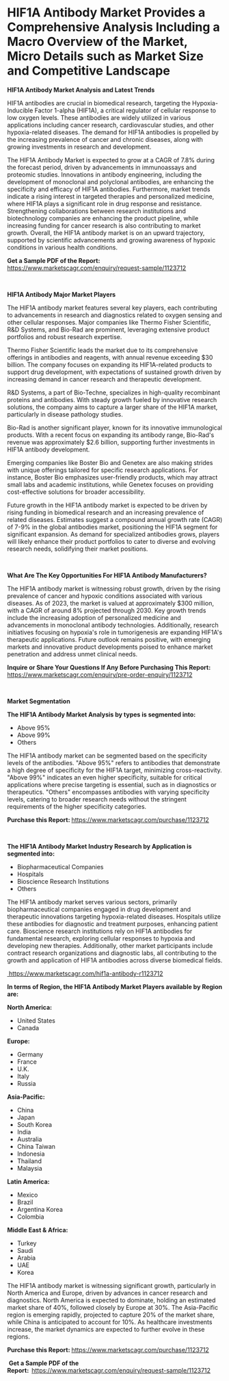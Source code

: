 <p><h1>HIF1A Antibody Market Provides a Comprehensive Analysis Including a Macro Overview of the Market, Micro Details such as Market Size and Competitive Landscape</h1></p><p><strong>HIF1A Antibody Market Analysis and Latest Trends</strong></p>
<p><p>HIF1A antibodies are crucial in biomedical research, targeting the Hypoxia-Inducible Factor 1-alpha (HIF1A), a critical regulator of cellular response to low oxygen levels. These antibodies are widely utilized in various applications including cancer research, cardiovascular studies, and other hypoxia-related diseases. The demand for HIF1A antibodies is propelled by the increasing prevalence of cancer and chronic diseases, along with growing investments in research and development.</p><p>The HIF1A Antibody Market is expected to grow at a CAGR of 7.8% during the forecast period, driven by advancements in immunoassays and proteomic studies. Innovations in antibody engineering, including the development of monoclonal and polyclonal antibodies, are enhancing the specificity and efficacy of HIF1A antibodies. Furthermore, market trends indicate a rising interest in targeted therapies and personalized medicine, where HIF1A plays a significant role in drug response and resistance. Strengthening collaborations between research institutions and biotechnology companies are enhancing the product pipeline, while increasing funding for cancer research is also contributing to market growth. Overall, the HIF1A antibody market is on an upward trajectory, supported by scientific advancements and growing awareness of hypoxic conditions in various health conditions.</p></p>
<p><strong>Get a Sample PDF of the Report:&nbsp;</strong> <a href="https://www.marketscagr.com/enquiry/request-sample/1123712?utm_campaign=1126&utm_medium=2&utm_source=Github&utm_content=ia&utm_term=13042025&utm_id=hif1a-antibody">https://www.marketscagr.com/enquiry/request-sample/1123712</a></p>
<p>&nbsp;</p>
<p><strong>HIF1A Antibody Major Market Players</strong></p>
<p><p>The HIF1A antibody market features several key players, each contributing to advancements in research and diagnostics related to oxygen sensing and other cellular responses. Major companies like Thermo Fisher Scientific, R&D Systems, and Bio-Rad are prominent, leveraging extensive product portfolios and robust research expertise. </p><p>Thermo Fisher Scientific leads the market due to its comprehensive offerings in antibodies and reagents, with annual revenue exceeding $30 billion. The company focuses on expanding its HIF1A-related products to support drug development, with expectations of sustained growth driven by increasing demand in cancer research and therapeutic development.</p><p>R&D Systems, a part of Bio-Techne, specializes in high-quality recombinant proteins and antibodies. With steady growth fueled by innovative research solutions, the company aims to capture a larger share of the HIF1A market, particularly in disease pathology studies.</p><p>Bio-Rad is another significant player, known for its innovative immunological products. With a recent focus on expanding its antibody range, Bio-Rad's revenue was approximately $2.6 billion, supporting further investments in HIF1A antibody development.</p><p>Emerging companies like Boster Bio and Genetex are also making strides with unique offerings tailored for specific research applications. For instance, Boster Bio emphasizes user-friendly products, which may attract small labs and academic institutions, while Genetex focuses on providing cost-effective solutions for broader accessibility.</p><p>Future growth in the HIF1A antibody market is expected to be driven by rising funding in biomedical research and an increasing prevalence of related diseases. Estimates suggest a compound annual growth rate (CAGR) of 7-9% in the global antibodies market, positioning the HIF1A segment for significant expansion. As demand for specialized antibodies grows, players will likely enhance their product portfolios to cater to diverse and evolving research needs, solidifying their market positions.</p></p>
<p>&nbsp;</p>
<p><strong>What Are The Key Opportunities For HIF1A Antibody Manufacturers?</strong></p>
<p><p>The HIF1A antibody market is witnessing robust growth, driven by the rising prevalence of cancer and hypoxic conditions associated with various diseases. As of 2023, the market is valued at approximately $300 million, with a CAGR of around 8% projected through 2030. Key growth trends include the increasing adoption of personalized medicine and advancements in monoclonal antibody technologies. Additionally, research initiatives focusing on hypoxia's role in tumorigenesis are expanding HIF1A's therapeutic applications. Future outlook remains positive, with emerging markets and innovative product developments poised to enhance market penetration and address unmet clinical needs.</p></p>
<p><strong>Inquire or Share Your Questions If Any Before Purchasing This Report:</strong> <a href="https://www.marketscagr.com/enquiry/pre-order-enquiry/1123712?utm_campaign=1126&utm_medium=2&utm_source=Github&utm_content=ia&utm_term=13042025&utm_id=hif1a-antibody">https://www.marketscagr.com/enquiry/pre-order-enquiry/1123712</a></p>
<p>&nbsp;</p>
<p><strong>Market Segmentation</strong></p>
<p><strong>The HIF1A Antibody Market Analysis by types is segmented into:</strong></p>
<p><ul><li>Above 95%</li><li>Above 99%</li><li>Others</li></ul></p>
<p><p>The HIF1A antibody market can be segmented based on the specificity levels of the antibodies. "Above 95%" refers to antibodies that demonstrate a high degree of specificity for the HIF1A target, minimizing cross-reactivity. "Above 99%" indicates an even higher specificity, suitable for critical applications where precise targeting is essential, such as in diagnostics or therapeutics. "Others" encompasses antibodies with varying specificity levels, catering to broader research needs without the stringent requirements of the higher specificity categories.</p></p>
<p><strong>Purchase this Report:&nbsp;</strong><a href="https://www.marketscagr.com/purchase/1123712?utm_campaign=1126&utm_medium=2&utm_source=Github&utm_content=ia&utm_term=13042025&utm_id=hif1a-antibody">https://www.marketscagr.com/purchase/1123712</a></p>
<p>&nbsp;</p>
<p><strong>The HIF1A Antibody Market Industry Research by Application is segmented into:</strong></p>
<p><ul><li>Biopharmaceutical Companies</li><li>Hospitals</li><li>Bioscience Research Institutions</li><li>Others</li></ul></p>
<p><p>The HIF1A antibody market serves various sectors, primarily biopharmaceutical companies engaged in drug development and therapeutic innovations targeting hypoxia-related diseases. Hospitals utilize these antibodies for diagnostic and treatment purposes, enhancing patient care. Bioscience research institutions rely on HIF1A antibodies for fundamental research, exploring cellular responses to hypoxia and developing new therapies. Additionally, other market participants include contract research organizations and diagnostic labs, all contributing to the growth and application of HIF1A antibodies across diverse biomedical fields.</p></p>
<p><a href="https://www.marketscagr.com/hif1a-antibody-r1123712?utm_campaign=1126&utm_medium=2&utm_source=Github&utm_content=ia&utm_term=13042025&utm_id=hif1a-antibody">&nbsp;https://www.marketscagr.com/hif1a-antibody-r1123712</a></p>
<p><strong>In terms of Region, the HIF1A Antibody Market Players available by Region are:</strong></p>
<p>
    <p> <strong> North America: </strong>
        <ul>
            <li>United States</li>
            <li>Canada</li>
        </ul>
        </p> 
    <p> <strong> Europe: </strong>
        <ul>
            <li>Germany</li>
            <li>France</li>
            <li>U.K.</li>
            <li>Italy</li>
            <li>Russia</li>
        </ul>
        </p> 
    <p> <strong> Asia-Pacific: </strong>
        <ul>
            <li>China</li>
            <li>Japan</li>
            <li>South Korea</li>
            <li>India</li>
            <li>Australia</li>
            <li>China Taiwan</li>
            <li>Indonesia</li>
            <li>Thailand</li>
            <li>Malaysia</li>
        </ul>
        </p> 
    <p> <strong> Latin America: </strong>
        <ul>
            <li>Mexico</li>
            <li>Brazil</li>
            <li>Argentina Korea</li>
            <li>Colombia</li>
        </ul>
        </p> 
    <p> <strong> Middle East & Africa: </strong>
        <ul>
            <li>Turkey</li>
            <li>Saudi</li>
            <li>Arabia</li>
            <li>UAE</li>
            <li>Korea</li>
        </ul>
    </p>
    </p>
<p><p>The HIF1A antibody market is witnessing significant growth, particularly in North America and Europe, driven by advances in cancer research and diagnostics. North America is expected to dominate, holding an estimated market share of 40%, followed closely by Europe at 30%. The Asia-Pacific region is emerging rapidly, projected to capture 20% of the market share, while China is anticipated to account for 10%. As healthcare investments increase, the market dynamics are expected to further evolve in these regions.</p></p>
<p><strong>Purchase this Report: </strong><a href="https://www.marketscagr.com/purchase/1123712?utm_campaign=1126&utm_medium=2&utm_source=Github&utm_content=ia&utm_term=13042025&utm_id=hif1a-antibody">https://www.marketscagr.com/purchase/1123712</a></p>
<p>&nbsp;<strong>Get a Sample PDF of the Report:&nbsp;&nbsp;</strong><a href="https://www.marketscagr.com/enquiry/request-sample/1123712?utm_campaign=1126&utm_medium=2&utm_source=Github&utm_content=ia&utm_term=13042025&utm_id=hif1a-antibody">https://www.marketscagr.com/enquiry/request-sample/1123712</a></p>
<p><strong></strong></p>
<p><p></p><p></p><p></p></p>